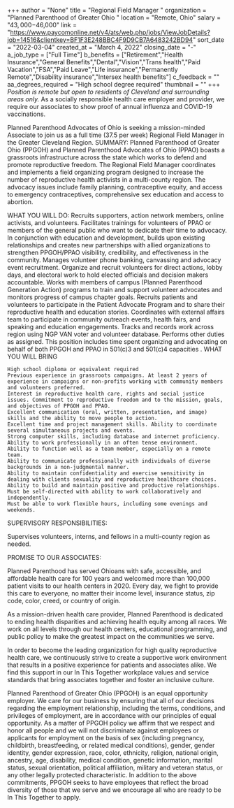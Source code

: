 +++
author = "None"
title = "Regional Field Manager "
organization = "Planned Parenthood of Greater Ohio "
location = "Remote, Ohio"
salary = "$43,000-$46,000"
link = "https://www.paycomonline.net/v4/ats/web.php/jobs/ViewJobDetails?job=14516&clientkey=BF1F3E248BBC4F9D9CB7A6483242BD94"
sort_date = "2022-03-04"
created_at = "March 4, 2022"
closing_date = "-"
a_job_type = ["Full Time"]
b_benefits = ["Retirement","Health Insurance","General Benefits","Dental","Vision","Trans health","Paid Vacation","FSA","Paid Leave","Life insurance","Permanently Remote","Disability insurance","Intersex health benefits"]
c_feedback = ""
aa_degrees_required = "High school degree required"
thumbnail = ""
+++
*Position is remote but open to residents of Cleveland and surrounding areas only.*
As a socially responsible health care employer and provider, we require our associates to show proof of annual influenza and COVID-19 vaccinations.

Planned Parenthood Advocates of Ohio is seeking a mission-minded Associate to join us as a full time (37.5 per week) Regional Field Manager in the Greater Cleveland Region.
SUMMARY: 
Planned Parenthood of Greater Ohio (PPGOH) and Planned Parenthood Advocates of Ohio (PPAO) boasts a grassroots infrastructure across the state which works to defend and promote reproductive freedom. The Regional Field Manager coordinates and implements a field organizing program designed to increase the number of reproductive health activists in a multi-county region. The advocacy issues include family planning, contraceptive equity, and access to emergency contraceptives, comprehensive sex education and access to abortion.

WHAT YOU WILL DO: 
    Recruits supporters, action network members, online activists, and volunteers. Facilitates trainings for volunteers of PPAO or members of the general public who want to dedicate their time to advocacy.
    In conjunction with education and development, builds upon existing relationships and creates new partnerships with allied organizations to strengthen PPGOH/PPAO visibility, credibility, and effectiveness in the community.
    Manages volunteer phone banking, canvassing and advocacy event recruitment.
    Organize and recruit volunteers for direct actions, lobby days, and electoral work to hold elected officials and decision makers accountable.
    Works with members of campus (Planned Parenthood Generation Action) programs to train and support volunteer advocates and monitors progress of campus chapter goals.
    Recruits patients and volunteers to participate in the Patient Advocate Program and to share their reproductive health and education stories.
    Coordinates with external affairs team to participate in community outreach events, health fairs, and speaking and education engagements.
    Tracks and records work across region using NGP VAN voter and volunteer database.
    Performs other duties as assigned.
    This position includes time spent organizing and advocating on behalf of both PPGOH and PPAO in 501(c)3 and 501(c)4 capacities
.
WHAT YOU WILL BRING

    High school diploma or equivalent required
    Previous experience in grassroots campaigns. At least 2 years of experience in campaigns or non-profits working with community members and volunteers preferred.
    Interest in reproductive health care, rights and social justice issues. Commitment to reproductive freedom and to the mission, goals, and objectives of PPGOH and PPAO.
    Excellent communication (oral, written, presentation, and image) skills and the ability to move people to action.
    Excellent time and project management skills. Ability to coordinate several simultaneous projects and events.
    Strong computer skills, including database and internet proficiency.
    Ability to work professionally in an often tense environment.
    Ability to function well as a team member, especially on a remote team.
    Ability to communicate professionally with individuals of diverse backgrounds in a non-judgmental manner.
    Ability to maintain confidentiality and exercise sensitivity in dealing with clients sexuality and reproductive healthcare choices.
    Ability to build and maintain positive and productive relationships.
    Must be self-directed with ability to work collaboratively and independently.
    Must be able to work flexible hours, including some evenings and weekends.

SUPERVISORY RESPONSIBILITIES:

Supervises volunteers, interns, and fellows in a multi-county region as needed.

PROMISE TO OUR ASSOCIATES:

Planned Parenthood has served Ohioans with safe, accessible, and affordable health care for 100 years and welcomed more than 100,000 patient visits to our health centers in 2020. Every day, we fight to provide this care to everyone, no matter their income level, insurance status, zip code, color, creed, or country of origin.

 As a mission-driven health care provider, Planned Parenthood is dedicated to ending health disparities and achieving health equity among all races. We work on all levels through our health centers, educational programming, and public policy to make the greatest impact on the communities we serve.

 In order to become the leading organization for high quality reproductive health care, we continuously strive to create a supportive work environment that results in a positive experience for patients and associates alike. We find this support in our In This Together workplace values and service standards that bring associates together and foster an inclusive culture.


Planned Parenthood of Greater Ohio (PPGOH) is an equal opportunity employer. We care for our business by ensuring that all of our decisions regarding the employment relationship, including the terms, conditions, and privileges of employment, are in accordance with our principles of equal opportunity.
As a matter of PPGOH policy we affirm that we respect and honor all people and we will not discriminate against employees or applicants for employment on the basis of sex (including pregnancy, childbirth, breastfeeding, or related medical conditions), gender, gender identity, gender expression, race, color, ethnicity, religion, national origin, ancestry, age, disability, medical condition, genetic information, marital status, sexual orientation, political affiliation, military and veteran status, or any other legally protected characteristic.
In addition to the above commitments, PPGOH seeks to have employees that reflect the broad diversity of those that we serve and we encourage all who are ready to be In This Together to apply.